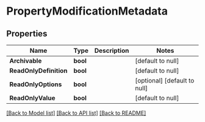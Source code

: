 # PropertyModificationMetadata

## Properties
Name | Type | Description | Notes
------------ | ------------- | ------------- | -------------
**Archivable** | **bool** |  | [default to null]
**ReadOnlyDefinition** | **bool** |  | [default to null]
**ReadOnlyOptions** | **bool** |  | [optional] [default to null]
**ReadOnlyValue** | **bool** |  | [default to null]

[[Back to Model list]](../README.md#documentation-for-models) [[Back to API list]](../README.md#documentation-for-api-endpoints) [[Back to README]](../README.md)

